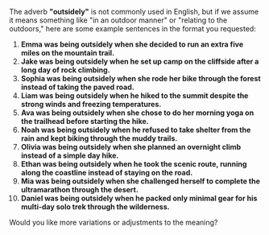 The adverb **"outsidely"** is not commonly used in English, but if we assume it means something like "in an outdoor manner" or "relating to the outdoors," here are some example sentences in the format you requested:  

1. **Emma was being outsidely when she decided to run an extra five miles on the mountain trail.**  
2. **Jake was being outsidely when he set up camp on the cliffside after a long day of rock climbing.**  
3. **Sophia was being outsidely when she rode her bike through the forest instead of taking the paved road.**  
4. **Liam was being outsidely when he hiked to the summit despite the strong winds and freezing temperatures.**  
5. **Ava was being outsidely when she chose to do her morning yoga on the trailhead before starting the hike.**  
6. **Noah was being outsidely when he refused to take shelter from the rain and kept biking through the muddy trails.**  
7. **Olivia was being outsidely when she planned an overnight climb instead of a simple day hike.**  
8. **Ethan was being outsidely when he took the scenic route, running along the coastline instead of staying on the road.**  
9. **Mia was being outsidely when she challenged herself to complete the ultramarathon through the desert.**  
10. **Daniel was being outsidely when he packed only minimal gear for his multi-day solo trek through the wilderness.**  

Would you like more variations or adjustments to the meaning?
